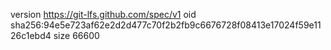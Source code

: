 version https://git-lfs.github.com/spec/v1
oid sha256:94e5e723af62e2d2d477c70f2b2fb9c6676728f08413e17024f59e1126c1ebd4
size 66600
